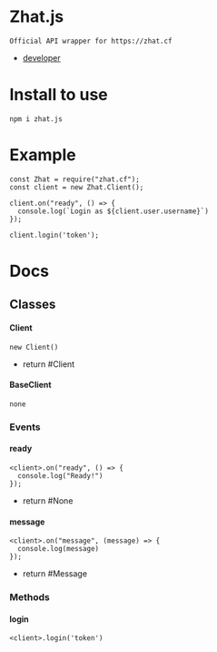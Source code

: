 # Zhat.js
```
Official API wrapper for https://zhat.cf
```
- [developer]()

# Install to use
```
npm i zhat.js
```

# Example
```
const Zhat = require("zhat.cf");
const client = new Zhat.Client();

client.on("ready", () => {
  console.log(`Login as ${client.user.username}`)
});

client.login('token');
```

# Docs
## Classes
#### Client
```
new Client()
```
- return #Client

#### BaseClient
```
none
```

### Events
#### ready
```
<client>.on("ready", () => {
  console.log("Ready!")
});
```
- return #None
#### message
```
<client>.on("message", (message) => {
  console.log(message)
});
```
- return #Message

### Methods
#### login
```
<client>.login('token')
```

